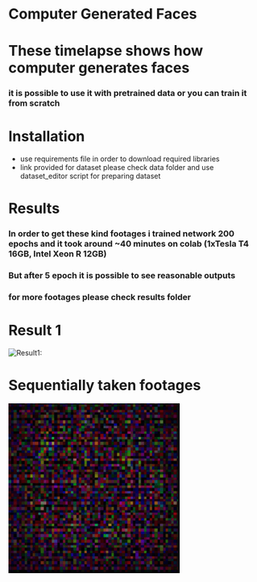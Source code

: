 # Computer Generated Faces
# These timelapse shows how computer generates faces 


### it is possible to use it with pretrained data or you can train it from scratch

# Installation
- use requirements file in order to download required libraries
- link provided for dataset please check data folder and use dataset_editor script for preparing dataset

# Results
### In order to get these kind footages i trained network 200 epochs and it took around ~40 minutes on colab (1xTesla T4 16GB, Intel Xeon R 12GB)
### But after 5 epoch it is possible to see reasonable outputs
### for more footages please check results folder

# Result 1
![Result1:](https://github.com/HJ23/CGF/blob/master/results/results.gif)


# Sequentially taken footages
![Result2](https://github.com/HJ23/CGF/blob/master/results/results2.gif)

